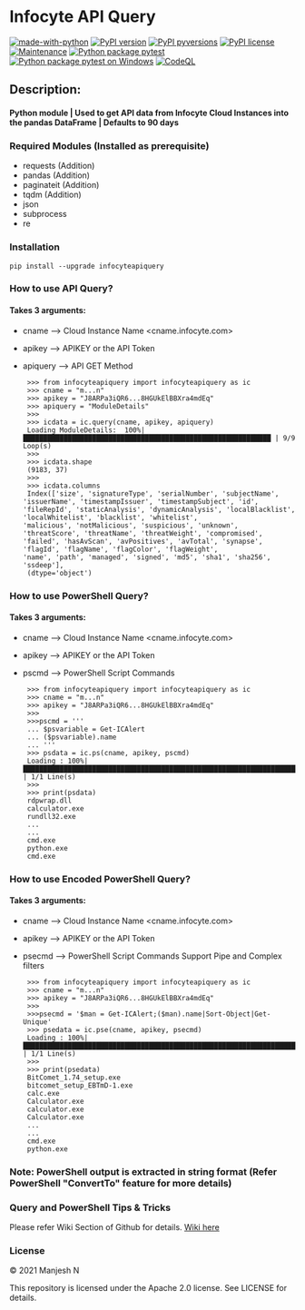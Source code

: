 # Infocyte API Query

[![made-with-python](https://img.shields.io/badge/Made%20with-Python-1f425f.svg)](https://www.python.org/)
[![PyPI version](https://badge.fury.io/py/infocyteapiquery.svg)](https://badge.fury.io/py/infocyteapiquery)
[![PyPI pyversions](https://img.shields.io/pypi/pyversions/infocyteapiquery.svg)](https://pypi.org/project/infocyteapiquery/)
[![PyPI license](https://img.shields.io/pypi/l/infocyteapiquery.svg)](https://pypi.python.org/pypi/infocyteapiquery/)
[![Maintenance](https://img.shields.io/badge/Maintained%3F-yes-green.svg)](https://GitHub.com/manjesh23/infocyteapiquery/graphs/commit-activity)
[![Python package pytest](https://github.com/manjesh23/infocyteapiquery/actions/workflows/pytest.yml/badge.svg)](https://github.com/manjesh23/infocyteapiquery/actions/workflows/pytest.yml)
[![Python package pytest on Windows](https://github.com/manjesh23/infocyteapiquery/actions/workflows/pytest_win.yml/badge.svg)](https://github.com/manjesh23/infocyteapiquery/actions/workflows/pytest_win.yml)
[![CodeQL](https://github.com/manjesh23/infocyteapiquery/actions/workflows/codeql-analysis.yml/badge.svg)](https://github.com/manjesh23/infocyteapiquery/actions/workflows/codeql-analysis.yml)



## Description:
#### Python module | Used to get API data from Infocyte Cloud Instances into the pandas DataFrame | Defaults to 90 days


### Required Modules (Installed as prerequisite)


-   requests (Addition)
-   pandas (Addition)
-	paginateit (Addition)
-   tqdm (Addition)
-   json
-   subprocess
- 	re

### Installation

    pip install --upgrade infocyteapiquery

### How to use API Query?

#### Takes 3 arguments:

 - cname --> Cloud Instance Name <cname.infocyte.com>
 - apikey --> APIKEY or the API Token
 - apiquery --> API GET Method

		>>> from infocyteapiquery import infocyteapiquery as ic
		>>> cname = "m...n"
		>>> apikey = "J8ARPa3iQR6...8HGUkElBBXra4mdEq"
		>>> apiquery = "ModuleDetails"
		>>>
		>>> icdata = ic.query(cname, apikey, apiquery)
		Loading ModuleDetails:  100%|█████████████████████████████████████████████████████████████ | 9/9 Loop(s)
		>>>
		>>> icdata.shape
		(9183, 37)
		>>>
		>>> icdata.columns
		Index(['size', 'signatureType', 'serialNumber', 'subjectName', 'issuerName', 'timestampIssuer', 'timestampSubject', 'id', 'fileRepId', 'staticAnalysis', 'dynamicAnalysis', 'localBlacklist', 'localWhitelist', 'blacklist', 'whitelist',
       'malicious', 'notMalicious', 'suspicious', 'unknown', 'threatScore', 'threatName', 'threatWeight', 'compromised', 'failed', 'hasAvScan', 'avPositives', 'avTotal', 'synapse', 'flagId', 'flagName', 'flagColor', 'flagWeight',
       'name', 'path', 'managed', 'signed', 'md5', 'sha1', 'sha256', 'ssdeep'],
		(dtype='object')

### How to use PowerShell Query?

#### Takes 3 arguments:

 - cname --> Cloud Instance Name <cname.infocyte.com>
 - apikey --> APIKEY or the API Token
 - pscmd --> PowerShell Script Commands

		>>> from infocyteapiquery import infocyteapiquery as ic
		>>> cname = "m...n"
		>>> apikey = "J8ARPa3iQR6...8HGUkElBBXra4mdEq"
		>>> 
		>>>pscmd = '''
		... $psvariable = Get-ICAlert
		... ($psvariable).name
		... '''
		>>> psdata = ic.ps(cname, apikey, pscmd)
		Loading : 100%|███████████████████████████████████████████████████████████████████████ | 1/1 Line(s)
		>>>
		>>> print(psdata)
		rdpwrap.dll
		calculator.exe
		rundll32.exe
		...
		...
		cmd.exe
		python.exe
		cmd.exe

### How to use Encoded PowerShell Query?

#### Takes 3 arguments:

 - cname --> Cloud Instance Name <cname.infocyte.com>
 - apikey --> APIKEY or the API Token
 - psecmd --> PowerShell Script Commands Support Pipe and Complex filters

	    >>> from infocyteapiquery import infocyteapiquery as ic
	    >>> cname = "m...n"
	    >>> apikey = "J8ARPa3iQR6...8HGUkElBBXra4mdEq"
	    >>> 
	    >>>psecmd = '$man = Get-ICAlert;($man).name|Sort-Object|Get-Unique'
	    >>> psedata = ic.pse(cname, apikey, psecmd)
		Loading : 100%|███████████████████████████████████████████████████████████████████████ | 1/1 Line(s)
	    >>>
	    >>> print(psedata)
	    BitComet_1.74_setup.exe
	    bitcomet_setup_EBTmD-1.exe
	    calc.exe
	    Calculator.exe
	    calculator.exe
	    Calculator.exe
	    ...
	    ...
	    cmd.exe
	    python.exe

### Note: PowerShell output is extracted in string format (Refer PowerShell "ConvertTo" feature for more details)

### Query and PowerShell Tips & Tricks

Please refer Wiki Section of Github for details. [Wiki here](https://github.com/manjesh23/infocyteapiquery/wiki)

### License

© 2021 Manjesh N

This repository is licensed under the Apache 2.0 license. See LICENSE for details.
